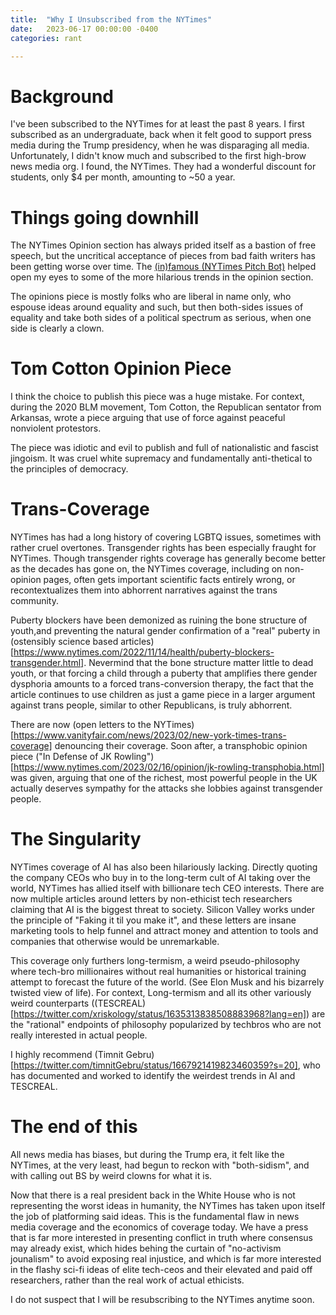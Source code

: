 ```yaml
---
title:  "Why I Unsubscribed from the NYTimes"
date:   2023-06-17 00:00:00 -0400
categories: rant

---
```


# Background

I've been subscribed to the NYTimes for at least the past 8 years. I first subscribed as an undergraduate, back when it felt good to support press media during the Trump presidency, when he was disparaging all media. Unfortunately, I didn't know much and subscribed to the first high-brow news media org. I found, the NYTimes. They had a wonderful discount for students, only $4 per month, amounting to ~50 a year. 

# Things going downhill

The NYTimes Opinion section has always prided itself as a bastion of free speech, but the uncritical acceptance of pieces from bad faith writers has been getting worse over time. The [(in)famous (NYTimes Pitch Bot)](https://twitter.com/DougJBalloon) helped open my eyes to some of the more hilarious trends in the opinion section. 

The opinions piece is mostly folks who are liberal in name only, who espouse ideas around equality and such, but then both-sides issues of equality and take both sides of a political spectrum as serious, when one side is clearly a clown.

# Tom Cotton Opinion Piece

I think the choice to publish this piece was a huge mistake. For context, during the 2020 BLM movement, Tom Cotton, the Republican sentator from Arkansas, wrote a piece arguing that use of force against peaceful nonviolent protestors.

The piece was idiotic and evil to publish and full of nationalistic and fascist jingoism. It was cruel white supremacy and fundamentally anti-thetical to the principles of democracy.

# Trans-Coverage

NYTimes has had a long history of covering LGBTQ issues, sometimes with rather cruel overtones. Transgender rights has been especially fraught for NYTimes. Though transgender rights coverage has generally become better as the decades has gone on, the NYTimes coverage, including on non-opinion pages, often gets important scientific facts entirely wrong, or recontextualizes them into abhorrent narratives against the trans community.

Puberty blockers have been demonized as ruining the bone structure of youth,and preventing the natural gender confirmation of a "real" puberty in (ostensibly science based articles)[https://www.nytimes.com/2022/11/14/health/puberty-blockers-transgender.html]. Nevermind that the bone structure matter little to dead youth, or that forcing a child through a puberty that amplifies there gender dysphoria amounts to a forced trans-conversion therapy, the fact that the article continues to use children as just a game piece in a larger argument against trans people, similar to other Republicans, is truly abhorrent.

There are now (open letters to the NYTimes)[https://www.vanityfair.com/news/2023/02/new-york-times-trans-coverage] denouncing their coverage. Soon after, a transphobic opinion piece ("In Defense of JK Rowling")[https://www.nytimes.com/2023/02/16/opinion/jk-rowling-transphobia.html] was given, arguing that one of the richest, most powerful people in the UK actually deserves sympathy for the attacks she lobbies against transgender people.

# The Singularity
NYTimes coverage of AI has also been hilariously lacking. Directly quoting the company CEOs who buy in to the long-term cult of AI taking over the world, NYTimes has allied itself with billionare tech CEO interests. There are now multiple articles around letters by non-ethicist tech researchers claiming that AI is the biggest threat to society. Silicon Valley works under the principle of "Faking it til you make it", and these letters are insane marketing tools to help funnel and attract money and attention to tools and companies that otherwise would be unremarkable.

This coverage only furthers long-termism, a weird pseudo-philosophy where tech-bro millionaires without real humanities or historical training attempt to forecast the future of the world. (See Elon Musk and his bizarrely twisted view of life). For context, Long-termism and all its other variously weird counterparts ((TESCREAL)[https://twitter.com/xriskology/status/1635313838508883968?lang=en]) are the "rational" endpoints of philosophy popularized by techbros who are not really interested in actual people.

I highly recommend (Timnit Gebru)[https://twitter.com/timnitGebru/status/1667921419823460359?s=20], who has documented and worked to identify the weirdest trends in AI and TESCREAL.

# The end of this
All news media has biases, but during the Trump era, it felt like the NYTimes, at the very least, had begun to reckon with "both-sidism", and with calling out BS by weird clowns for what it is. 

Now that there is a real president back in the White House who is not representing the worst ideas in humanity, the NYTimes has taken upon itself the job of platforming said ideas. This is the fundamental flaw in news media coverage and the economics of coverage today. We have a press that is far more interested in presenting conflict in truth where consensus may already exist, which hides behing the curtain of "no-activism jounalism" to avoid exposing real injustice, and which is far more interested in the flashy sci-fi ideas of elite tech-ceos and their elevated and paid off researchers, rather than the real work of actual ethicists.

I do not suspect that I will be resubscribing to the NYTimes anytime soon.